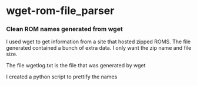 # wget-rom-file_parser
### Clean ROM names generated from wget

I used wget to get information from a site that hosted zipped ROMS.
The file generated contained a bunch of extra data.  I only want the zip name and file size.

The file wgetlog.txt is the file that was generated by wget

I created a python script to prettify the names
